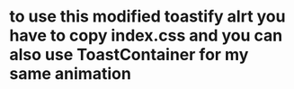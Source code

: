 # to use this modified toastify alrt you have to copy index.css and you can also use ToastContainer for my same animation
